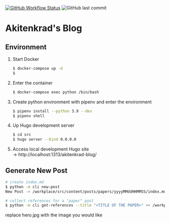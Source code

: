 [![GitHub Workflow Status](https://img.shields.io/github/workflow/status/akitenkrad/akitenkrad-blog/github%20pages?style=for-the-badge)](https://img.shields.io/github/actions/workflow/status/akitenkrad/akitenkrad-blog/gh-pages.yml?label=BUILD&style=for-the-badge)
![GitHub last commit](https://img.shields.io/github/last-commit/akitenkrad/akitenkrad-blog?style=for-the-badge)

# Akitenkrad's Blog

## Environment

1. Start Docker  
    ```bash
    $ docker-compose up -d
    $
    ```
2. Enter the container  
    ```bash
    $ docker-compose exec python /bin/bash
    ```
3. Create python environment with pipenv and enter the environment  
    ```bash
    $ pipenv install --python 3.9 --dev
    $ pipenv shell
    ```
4. Up Hugo development server  
    ```bash
    $ cd src
    $ hugo server --bind 0.0.0.0
    ```
5. Access local development Hugo site  
    -> http://localhost:1313/akitenkrad-blog/

## Generate New Post

```bash
# create index.md
$ python -m cli new-post
New Post -> /workplace/src/content/posts/papers/yyyyMMddHHMMSS/index.md

# collect references for a "paper" post
$ python -m cli get-references --title "<TITLE OF THE PAPER>" >> /workplace/src/content/posts/papers/yyyyMMddHHMMSS/index.md
```

replace hero.jpg with the image you would like
